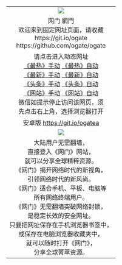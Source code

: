 ﻿<table>
  <tr>
    <td align=center><img src="https://cloud.githubusercontent.com/assets/11880933/13434984/f430fae2-e012-11e5-814f-c2df1e82b247.jpg" /></td>
  </tr>
  <tr>
    <td align=center>网门 網門<br/>
      欢迎来到固定网址页面，请收藏<br/>
      https://git.io/ogate<br/>
      https://github.com/ogate/ogate<br/>
    </td>
  </tr>
  <tr>
    <td align=center>请点击进入动态网址<br/>
      <a href="https://s3.ap-northeast-2.amazonaws.com/ogates/oGate.htm?ogLike&from=oGate">《最热》手动</a>
      <a href= "http://s3.ap-northeast-2.amazonaws.com/ogates/oGate.htm?ogLike&from=oGate">《最热》自动</a><br/>
      <a href="https://s3.ap-northeast-2.amazonaws.com/ogates/oGate.htm?ogLate&from=oGate">《最新》手动</a>
      <a href= "htts://s3.ap-northeast-2.amazonaws.com/ogates/oGate.htm?ogLate&from=oGate">《最新》自动</a><br/>
      <a href="https://s3.ap-northeast-2.amazonaws.com/ogates/oGate.htm?ogNews&from=oGate">《头条》手动</a>
      <a href= "http://s3.ap-northeast-2.amazonaws.com/ogates/oGate.htm?ogNews&from=oGate">《头条》自动</a><br/>
      <a href="https://s3.ap-northeast-2.amazonaws.com/ogates/oGate.htm?ogSite&from=oGate">《网站》手动</a>
      <a href= "http://s3.ap-northeast-2.amazonaws.com/ogates/oGate.htm?ogSite&from=oGate">《网站》自动</a><br/>
      微信如提示停止访问该网页，须<br/>
      先点击右上角，选择浏览器打开<br/>
    </td>
  </tr>
  <tr>
    <td align=center>
      安卓版 <a href="https://raw.githubusercontent.com/ogate/up/master/ogate.apk">https://git.io/ogatea</a><br/>
    </td>
  </tr>
  <tr>
    <td align=center><img src="https://cloud.githubusercontent.com/assets/11880933/15631437/70d0a74e-259d-11e6-946f-6237b4b657bd.jpg"/></td>
  </tr>
  <tr>
    <td align=center>
大陆用户无需翻墙，<br/>
直接登入《网门》网站，<br/>就可以分享全球精粹资源。<br/>
《网门》揭开网络时代的新视角，<br/>引领网络时代的新风尚。<br/>
《网门》适合手机、平板、电脑等<br/>所有网络终端用户。<br/>
《网门》无需翻墙突破网络封锁，<br/>是稳定长效的安全网址。<br/>
只要把网址保存在手机浏览器书签中，<br/>或保存在电脑浏览器收藏夹中，<br/>
就可以随时打开《网门》，<br/>
分享全球菁萃资源。<br/></td>
  </tr>
</table>    